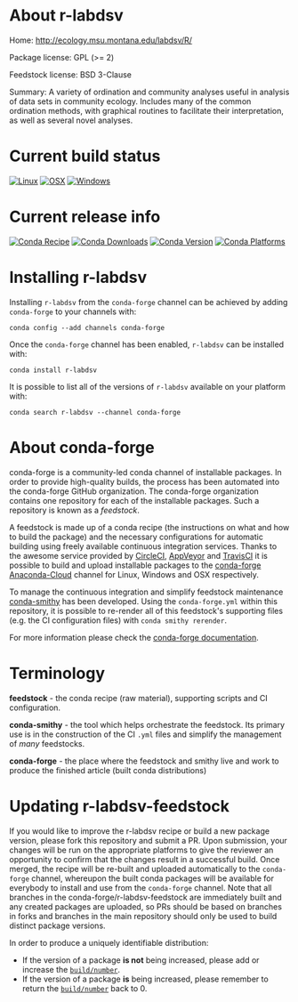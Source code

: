 About r-labdsv
==============

Home: http://ecology.msu.montana.edu/labdsv/R/

Package license: GPL (>= 2)

Feedstock license: BSD 3-Clause

Summary: A variety of ordination and community analyses useful in analysis of data sets in community ecology.   Includes many of the common ordination methods, with  graphical routines to facilitate their interpretation,  as well as several novel analyses.



Current build status
====================

[![Linux](https://img.shields.io/circleci/project/github/conda-forge/r-labdsv-feedstock/master.svg?label=Linux)](https://circleci.com/gh/conda-forge/r-labdsv-feedstock)
[![OSX](https://img.shields.io/travis/conda-forge/r-labdsv-feedstock/master.svg?label=macOS)](https://travis-ci.org/conda-forge/r-labdsv-feedstock)
[![Windows](https://img.shields.io/appveyor/ci/conda-forge/r-labdsv-feedstock/master.svg?label=Windows)](https://ci.appveyor.com/project/conda-forge/r-labdsv-feedstock/branch/master)

Current release info
====================
[![Conda Recipe](https://img.shields.io/badge/recipe-r--labdsv-green.svg)](https://anaconda.org/conda-forge/r-labdsv)
[![Conda Downloads](https://img.shields.io/conda/dn/conda-forge/r-labdsv.svg)](https://anaconda.org/conda-forge/r-labdsv)
[![Conda Version](https://img.shields.io/conda/vn/conda-forge/r-labdsv.svg)](https://anaconda.org/conda-forge/r-labdsv)
[![Conda Platforms](https://img.shields.io/conda/pn/conda-forge/r-labdsv.svg)](https://anaconda.org/conda-forge/r-labdsv)

Installing r-labdsv
===================

Installing `r-labdsv` from the `conda-forge` channel can be achieved by adding `conda-forge` to your channels with:

```
conda config --add channels conda-forge
```

Once the `conda-forge` channel has been enabled, `r-labdsv` can be installed with:

```
conda install r-labdsv
```

It is possible to list all of the versions of `r-labdsv` available on your platform with:

```
conda search r-labdsv --channel conda-forge
```


About conda-forge
=================

conda-forge is a community-led conda channel of installable packages.
In order to provide high-quality builds, the process has been automated into the
conda-forge GitHub organization. The conda-forge organization contains one repository
for each of the installable packages. Such a repository is known as a *feedstock*.

A feedstock is made up of a conda recipe (the instructions on what and how to build
the package) and the necessary configurations for automatic building using freely
available continuous integration services. Thanks to the awesome service provided by
[CircleCI](https://circleci.com/), [AppVeyor](http://www.appveyor.com/)
and [TravisCI](https://travis-ci.org/) it is possible to build and upload installable
packages to the [conda-forge](https://anaconda.org/conda-forge)
[Anaconda-Cloud](http://docs.anaconda.org/) channel for Linux, Windows and OSX respectively.

To manage the continuous integration and simplify feedstock maintenance
[conda-smithy](http://github.com/conda-forge/conda-smithy) has been developed.
Using the ``conda-forge.yml`` within this repository, it is possible to re-render all of
this feedstock's supporting files (e.g. the CI configuration files) with ``conda smithy rerender``.

For more information please check the [conda-forge documentation](https://conda-forge.org/docs/).

Terminology
===========

**feedstock** - the conda recipe (raw material), supporting scripts and CI configuration.

**conda-smithy** - the tool which helps orchestrate the feedstock.
                   Its primary use is in the construction of the CI ``.yml`` files
                   and simplify the management of *many* feedstocks.

**conda-forge** - the place where the feedstock and smithy live and work to
                  produce the finished article (built conda distributions)


Updating r-labdsv-feedstock
===========================

If you would like to improve the r-labdsv recipe or build a new
package version, please fork this repository and submit a PR. Upon submission,
your changes will be run on the appropriate platforms to give the reviewer an
opportunity to confirm that the changes result in a successful build. Once
merged, the recipe will be re-built and uploaded automatically to the
`conda-forge` channel, whereupon the built conda packages will be available for
everybody to install and use from the `conda-forge` channel.
Note that all branches in the conda-forge/r-labdsv-feedstock are
immediately built and any created packages are uploaded, so PRs should be based
on branches in forks and branches in the main repository should only be used to
build distinct package versions.

In order to produce a uniquely identifiable distribution:
 * If the version of a package **is not** being increased, please add or increase
   the [``build/number``](http://conda.pydata.org/docs/building/meta-yaml.html#build-number-and-string).
 * If the version of a package **is** being increased, please remember to return
   the [``build/number``](http://conda.pydata.org/docs/building/meta-yaml.html#build-number-and-string)
   back to 0.